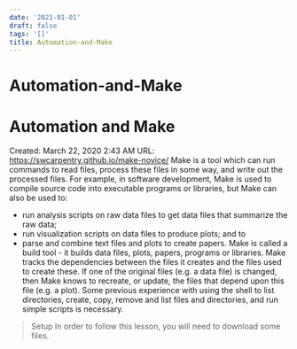 ```yaml
---
date: '2021-01-01'
draft: false
tags: '[]'
title: Automation-and-Make
---
```


# Automation-and-Make

# Automation and Make
Created: March 22, 2020 2:43 AM
URL: https://swcarpentry.github.io/make-novice/
Make is a tool which can run commands to read files, process these files in some way, and write out the processed files.
For example, in software development, Make is used to compile source code into executable programs or libraries, but Make can also be used to:
- run analysis scripts on raw data files to get data files that summarize the raw data;
- run visualization scripts on data files to produce plots; and to
- parse and combine text files and plots to create papers.
Make is called a build tool - it builds data files, plots, papers, programs or libraries.
Make tracks the dependencies between the files it creates and the files used to create these.
If one of the original files (e.g. a data file) is changed, then Make knows to recreate, or update, the files that depend upon this file (e.g. a plot).
Some previous experience with using the shell to list directories, create, copy, remove and list files and directories, and run simple scripts is necessary.
>
> Setup In order to follow this lesson, you will need to download some files.
